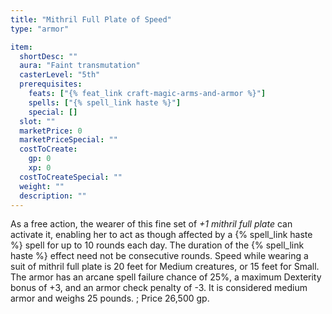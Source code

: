 ```yaml
---
title: "Mithril Full Plate of Speed"
type: "armor"

item:
  shortDesc: ""
  aura: "Faint transmutation"
  casterLevel: "5th"
  prerequisites:
    feats: ["{% feat_link craft-magic-arms-and-armor %}"]
    spells: ["{% spell_link haste %}"]
    special: []
  slot: ""
  marketPrice: 0
  marketPriceSpecial: ""
  costToCreate:
    gp: 0
    xp: 0
  costToCreateSpecial: ""
  weight: ""
  description: ""
---
```

As a free action, the wearer of this fine set of _+1 mithril full plate_ can activate it, enabling her to act as though affected by a {% spell_link haste %} spell for up to 10 rounds each day. The duration of the {% spell_link haste %} effect need not be consecutive rounds.
Speed while wearing a suit of mithril full plate is 20 feet for Medium creatures, or 15 feet for Small. The armor has an arcane spell failure chance of 25%, a maximum Dexterity bonus of +3, and an armor check penalty of -3. It is considered medium armor and weighs 25 pounds.
; Price 26,500 gp.

